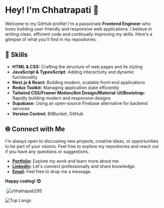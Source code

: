 # Hey! I'm Chhatrapati 👋

Welcome to my GitHub profile! I'm a passionate **Frontend Engineer** who loves building user-friendly and responsive web applications. I believe in writing clean, efficient code and continually improving my skills. Here's a glimpse of what you'll find in my repositories:

## 🚀 Skills

- **HTML & CSS:** Crafting the structure of web pages and its styling
- **JavaScript & TypesScript:** Adding interactivity and dynamic functionality
- **Next.js & React:** Building modern, scalable front-end applications
- **Redux Toolkit:** Managing application state efficiently
- **Tailwind CSS/Framer Motion/Ant Design/Material-UI/Bootstrap:** Rapidly building modern and responsive designs
- **Supabase:** Using an open-source Firebase alternative for backend services
- **Version Control:** BitBucket, GitHub

## 🌐 Connect with Me

I'm always open to discussing new projects, creative ideas, or opportunities to be part of your visions. Feel free to explore my repositories and reach out if you have any questions or suggestions.

- **[Portfolio](https://chhatrapati-dev.netlify.app/):** Explore my work and learn more about me.
- **[LinkedIn](https://www.linkedin.com/in/chhatrapati8279/):** Let's connect professionally and share knowledge.
- **[Email](mailto:chhatrapati1511@gmail.com):** Feel free to drop me a message.

**Happy coding! 😊**

<p>&nbsp;<img align="center" src="https://github-readme-stats.vercel.app/api?username=chhatrapati295&theme=transparent&show_icons=true&locale=en" alt="chhatrapati295" /></p>

![Top Langs](https://github-readme-stats.vercel.app/api/top-langs/?username=chhatrapati295&hide_progress=true)
